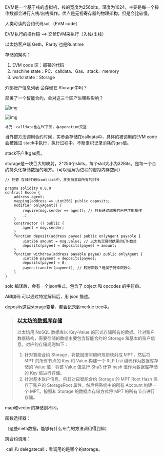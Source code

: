 

EVM是一个基于栈的虚拟机，栈的宽度为256bits，深度为1024，主要是每一个操作数都会进行入栈/出栈操作。优点是无视寄存器的物理架构。但是会比较慢。



人类可读的合约代码sol （EVM code）

EVM执行的操作码 ==> 交给EVM来执行（入栈/出栈）

以太坊客户端 Geth，Parity  也是Runtime



存储的架构：

1. EVM code 区：部署的代码
2. machine state：PC、calldata、Gas、stack、memory
3. world state：Storage

外部账户信息列表 会存储在 Storage中吗？

部署了一个智能合约，会对这三个区产生哪些影响？

![img](https://picx.zhimg.com/v2-c3efcc2a5ecaffb2ca4bf94e40060a52_r.jpg?source=1940ef5c)



![img](https://picx.zhimg.com/80/v2-e616b8ccb8c7b4fb4690fe8e9e3c8b0f_1440w.webp?source=1940ef5c)

```
补充：calldata也在PC下面，与operation交互
```

当外部方法调用合约时候，实参会存储在calldata中，具体的被调用的EVM code会被推进 stack中执行，执行过程中，不断累积记录消耗的gas值。

stack不产生gas费。

storage是一块巨大的映射，2^256个slots，每个slot大小为32Bits。是每一个合约持久化存储数据的地方。（可以理解为进程的虚拟内存空间）

````solidity
// 托管 存储ETH到contract中，并支持拿回所有的ETH

pragma solidity 0.8.0
contract Escow {
	address agent;
	mapping(address => uint256) public deposits;
	modifier onlyAgent() {
		require(msg.sender == agent); // 只有通过部署的用户才能操作 
		_;
	}
	constructor () public {
		agent = msg.sender;
	}
	function deposit(address payee) public onlyAgent payable {
		uint256 amount = msg.value; // 以太坊交易时携带的ETH数目
		deposits[payee] = deposits[payee] + amount;
	}
	function withdraw(address payable payee) public onlyAgent {
		uint256 payment = deposits[payee];
		deposits[payee] = 0;
		payee.transfer(payment); // 转账函数？是属于特殊函数么
	}
}
````

solc 编译后，会有一个json格式，包含了 object 和 opcodes 的字符串。

ABI编码 可以通过特定解码后，用 json 描述。

deposits这些storage变量，都会记录到merkle tree中。

> ### [以太坊的数据库存储](https://codechina.gitcode.host/programmer/blockchain-intro/9-Ethereum-database.html#以太坊的数据库存储)
>
> 以太坊用 NoSQL 数据库以 Key-Value 的形式存储所有的数据。针对账户数据结构，需要存储的数据主要包含智能合约的 Storage 和基本的账户信息。对应的存储规则如下：
>
> 1. 针对智能合约 Storage，将数据按照编码规则映射成 MPT，然后将 MPT 的所有节点的 Key 和 Value 构建一个 RLP List 编码作为数据库存储的 Value 值，将该 Value 值进行 Sha3 计算 hash 值作为数据库存储的 Key 值进行存储。
> 2. 针对基本账户信息，将其对应智能合约 Storage 的 MPT Root Hash 保存于账户的 StorageRoot 属性，然后将系统中的所有 Account 构建一个 MPT。按照和 Storage 的数据库存储方式将 MPT 的所有节点进行存储。

map和vector的存储则不同。



函数选择器：

（这些meta数据，能够有什么专门的方法调用得到嘛）



跨合约调用：

​	call 和 delegatecall：看调用的是哪个的storage。